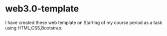 # web3.0-template
I have created these web template on Starting of my course period as a task using HTML,CSS,Bootstrap.
